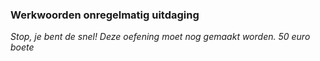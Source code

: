 ### Werkwoorden onregelmatig uitdaging
*Stop, je bent de snel! Deze oefening moet nog gemaakt worden. 50 euro boete*
